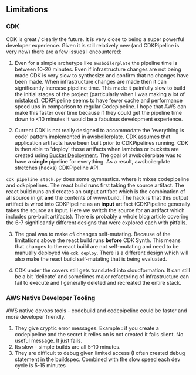 ## Limitations

### CDK
CDK is great / clearly the future. It is very close to being a super powerful developer experience. Given it is still relatively new
(and CDKPipeline is very new) there are a few issues I encountered:

1. Even for a simple archetype like `awsboilerplate` the pipeline time is between 10-20 minutes. Even if infrastructure changes are not being made
CDK is very slow to synthesize and confirm that no changes have been made. When infrastructure changes are made then 
it can significantly increase pipeline time. This made it painfully slow to build the initial stages of the project (particularly when I was making a lot of mistakes).
CDKPipeline seems to have fewer cache and performance speed ups in comparison to regular Codepipeline. I hope that AWS can make this faster over time
because if they could get the pipeline time down to <10 minutes it would be a fabulous development experience.

2. Current CDK is not really designed to accommodate the 'everything is code' pattern implemented in awsboilerplate.
CDK assumes that application artifacts have been built prior to CDKPipelines running. CDK is then able to 'deploy' those artifacts when
lambdas or buckets are created using [Bucket Deployment](https://docs.aws.amazon.com/cdk/api/latest/docs/aws-s3-deployment-readme.html). The goal of awsboilerplate was to have a **single** pipeline for everything. As a result,
awsboilerplate stretches (hacks) CDKPipeline API. 

`cdk_pipeline_stack.py` does some gymnastics. where it mixes codepipeline and cdkpipelines. The react build runs first taking the source artifact. 
The react build runs and creates an output artifact which is the combination of all source in git **and** the contents of www/build. The hack
is that this output artifact is wired into CDKPipeline as an **input** artifact (CDKPipeline generally takes the source as input. 
Here we switch the source for an artifact which includes pre-built artifacts).
There is probably a whole blog article covering the 6-7 significantly different designs that were explored each with pitfalls.

3. The goal was to make *all* changes self-mutating. Because of the limitations above the react build runs **before** CDK Synth.
This means that changes to the react build are not self-mutating and need to be manually deployed via `cdk deploy`. There is
a different design which will also make the react build self-mutating that is being evaluated.

4. CDK under the covers still gets translated into cloudformation. It can still be a bit 'delicate' and sometimes major
refactoring of infrastructure can fail to execute and I generally deleted and recreated the entire stack.

### AWS Native Developer Tooling
AWS native devops tools - codebuild and codepipeline could be faster and more developer friendly.
1. They give cryptic error messages. Example : if you create a codepipeline and the secret it relies on is not created it fails silent. No useful message. It just fails.
2. Its slow - simple builds are all 5-10 minutes. 
3. They are difficult to debug given limited access (I often created debug statement in the buildspec. Combined with the slow speed each dev cycle is 5-15 minutes